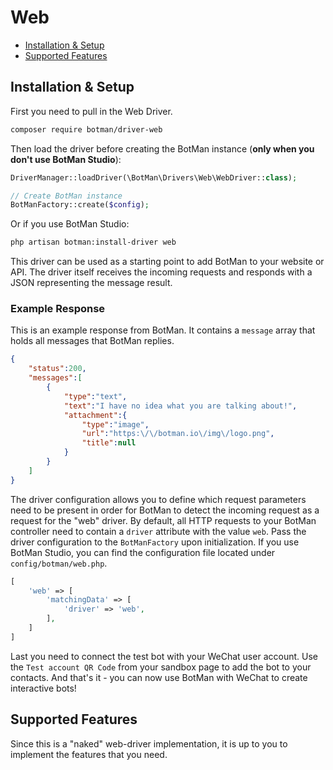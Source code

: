 # Web

- [Installation & Setup](#installation-setup)
- [Supported Features](#supported-features)

<a id="installation-setup"></a>
## Installation & Setup

First you need to pull in the Web Driver.

```sh
composer require botman/driver-web
```

Then load the driver before creating the BotMan instance (**only when you don't use BotMan Studio**):

```php
DriverManager::loadDriver(\BotMan\Drivers\Web\WebDriver::class);

// Create BotMan instance
BotManFactory::create($config);
```

Or if you use BotMan Studio:

```sh
php artisan botman:install-driver web
```

This driver can be used as a starting point to add BotMan to your website or API. The driver itself receives the incoming requests and responds with a JSON representing the message result.

### Example Response
This is an example response from BotMan. It contains a `message` array that holds all messages that BotMan replies.

```json
{
    "status":200,
    "messages":[
        {
            "type":"text",
            "text":"I have no idea what you are talking about!",
            "attachment":{
                "type":"image",
                "url":"https:\/\/botman.io\/img\/logo.png",
                "title":null
            }
        }
    ]
}
```
The driver configuration allows you to define which request parameters need to be present in order for BotMan to detect the incoming request as a request for the "web" driver. By default, all HTTP requests to your BotMan controller need to contain a `driver` attribute with the value `web`.
Pass the driver configuration to the `BotManFactory` upon initialization. If you use BotMan Studio, you can find the configuration file located under `config/botman/web.php`.

```php
[
    'web' => [
    	'matchingData' => [
            'driver' => 'web',
        ],
    ]
]
```

Last you need to connect the test bot with your WeChat user account. Use the `Test account QR Code` from your sandbox page to add the bot to your contacts. And that's it - you can now use BotMan with WeChat to create interactive bots!


<a id="supported-features"></a>
## Supported Features
Since this is a "naked" web-driver implementation, it is up to you to implement the features that you need.
